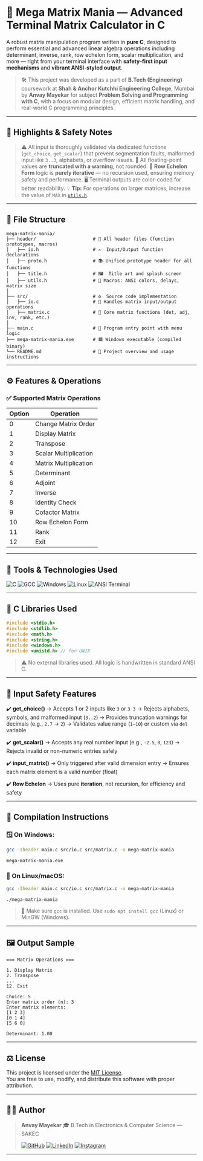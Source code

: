 # 🧮 **Mega Matrix Mania** — Advanced Terminal Matrix Calculator in C

A robust matrix manipulation program written in **pure C**, designed to perform essential and advanced linear algebra operations including determinant, inverse, rank, row echelon form, scalar multiplication, and more — right from your terminal interface with **safety-first input mechanisms** and **vibrant ANSI-styled output**.

> 🛠️ This project was developed as a part of **B.Tech (Engineering)** coursework at **Shah & Anchor Kutchhi Engineering College**, Mumbai by **Anvay Mayekar** for subject **Problem Solving and Programming with C**, with a focus on modular design, efficient matrix handling, and real-world C programming principles.

---

## 📌 Highlights & Safety Notes

> ⚠️ All input is thoroughly validated via dedicated functions (`get_choice`, `get_scalar`) that prevent segmentation faults, malformed input like `3..3`, alphabets, or overflow issues.
> 🧠 All floating-point values are **truncated with a warning**, not rounded.
> 🔂 **Row Echelon Form** logic is **purely iterative** — no recursion used, ensuring memory safety and performance.
> 🖥️ Terminal outputs are color-coded for better readability.
> 💡 **Tip:** For operations on larger matrices, increase the value of `MAX` in [`utils.h`](./utils.h).

---

## 📁 File Structure

```
mega-matrix-mania/
├── header/                     # 📂 All header files (function prototypes, macros)
│   ├── io.h                    # ✍️  Input/Output function declarations
│   ├── proto.h                 # 📚 Unified prototype header for all functions
│   ├── title.h                 # 🖼️  Title art and splash screen
│   ├── utils.h                 # 🎨 Macros: ANSI colors, delays, matrix size
│
├── src/                        # ⚙️  Source code implementation
│   ├── io.c                    # 🔢 Handles matrix input/output operations
│   ├── matrix.c                # 🧮 Core matrix functions (det, adj, inv, rank, etc.)
│
├── main.c                      # 🧠 Program entry point with menu logic
├── mega-matrix-mania.exe       # 🟩 Windows executable (compiled binary)
└── README.md                   # 📘 Project overview and usage instructions
```

---

## ⚙️ Features & Operations

### ✅ Supported Matrix Operations

| Option | Operation             |
| ------ | --------------------- |
| 0      | Change Matrix Order   |
| 1      | Display Matrix        |
| 2      | Transpose             |
| 3      | Scalar Multiplication |
| 4      | Matrix Multiplication |
| 5      | Determinant           |
| 6      | Adjoint               |
| 7      | Inverse               |
| 8      | Identity Check        |
| 9      | Cofactor Matrix       |
| 10     | Row Echelon Form      |
| 11     | Rank                  |
| 12     | Exit                  |

---

## 🧰 Tools & Technologies Used

![C](https://img.shields.io/badge/C_language-00599C?style=for-the-badge\&logo=c\&logoColor=white)
![GCC](https://img.shields.io/badge/GCC-gnu%20compiler-blue?style=for-the-badge\&logo=gnu\&logoColor=white)
![Windows](https://img.shields.io/badge/Windows-Supported-blue?style=for-the-badge\&logo=windows\&logoColor=white)
![Linux](https://img.shields.io/badge/Linux-Compatible-yellowgreen?style=for-the-badge\&logo=linux\&logoColor=white)
![ANSI Terminal](https://img.shields.io/badge/Terminal-ANSI_Colors-lightgrey?style=for-the-badge)

---

## 🧱 C Libraries Used

```c
#include <stdio.h>
#include <stdlib.h>
#include <math.h>
#include <string.h>
#include <windows.h>
#include <unistd.h> // for UNIX

```

> ⚠️ No external libraries used. All logic is handwritten in standard ANSI C.

---

## 🔐 Input Safety Features

✔️ **get\_choice()**
→ Accepts 1 or 2 inputs like `3` or `3 3`
→ Rejects alphabets, symbols, and malformed input (`3..2`)
→ Provides truncation warnings for decimals (e.g., `2.7` → `2`)
→ Validates value range (`1–10`) or custom via `del` variable

✔️ **get\_scalar()**
→ Accepts any real number input (e.g., `-2.5`, `0`, `123`)
→ Rejects invalid or non-numeric entries safely

✔️ **input\_matrix()**
→ Only triggered after valid dimension entry
→ Ensures each matrix element is a valid number (float)

✔️ **Row Echelon**
→ Uses pure **iteration**, not recursion, for efficiency and safety

---

## 🧾 Compilation Instructions

### 🪟 On Windows:

```bash
gcc -Iheader main.c src/io.c src/matrix.c -o mega-matrix-mania
```
```bash
mega-matrix-mania.exe
```

### 🐧 On Linux/macOS:

```bash
gcc -Iheader main.c src/io.c src/matrix.c -o mega-matrix-mania
```
```bash
./mega-matrix-mania
```

> 🧠 Make sure `gcc` is installed. Use `sudo apt install gcc` (Linux) or MinGW (Windows).

---

## 🖼️ Output Sample

```
=== Matrix Operations ===

1. Display Matrix
2. Transpose
...
12. Exit

Choice: 5
Enter matrix order (n): 3
Enter matrix elements:
[1 2 3]
[0 1 4]
[5 6 0]

Determinant: 1.00
```
---

## ⚖️ License
This project is licensed under the [MIT License](https://opensource.org/licenses/MIT).  
You are free to use, modify, and distribute this software with proper attribution.

---

## 👨‍💻 Author

> **Anvay Mayekar**
> 🎓 B.Tech in Electronics & Computer Science — SAKEC
>
>[![GitHub](https://img.shields.io/badge/GitHub-181717.svg?style=for-the-badge\&logo=GitHub\&logoColor=white)](https://www.github.com/anvaymayekar)
[![LinkedIn](https://img.shields.io/badge/LinkedIn-0A66C2.svg?style=for-the-badge\&logo=LinkedIn\&logoColor=white)](https://in.linkedin.com/in/anvaymayekar)
[![Instagram](https://img.shields.io/badge/Instagram-%23E4405F.svg?style=for-the-badge\&logo=Instagram\&logoColor=white)](https://www.instagram.com/anvaymayekar)

---
